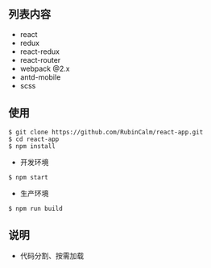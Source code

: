 
## 列表内容
- react
- redux
- react-redux
- react-router
- webpack @2.x
- antd-mobile
- scss

## 使用
```
$ git clone https://github.com/RubinCalm/react-app.git
$ cd react-app
$ npm install
```
-  开发环境
```
$ npm start
```  
- 生产环境
```
$ npm run build
```
## 说明
- 代码分割、按需加载
